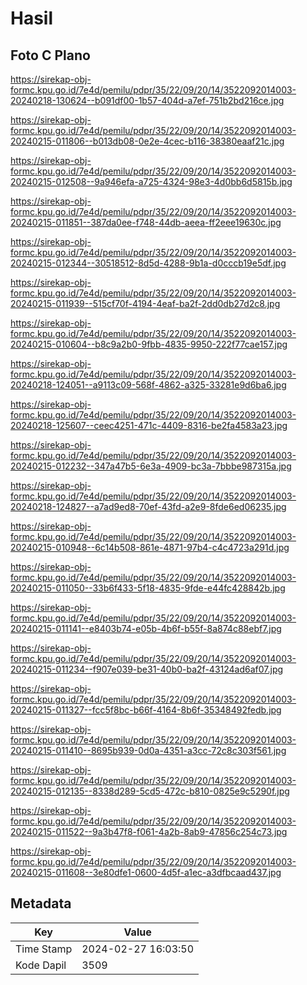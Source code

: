 # Hasil

## Foto C Plano

https://sirekap-obj-formc.kpu.go.id/7e4d/pemilu/pdpr/35/22/09/20/14/3522092014003-20240218-130624--b091df00-1b57-404d-a7ef-751b2bd216ce.jpg

https://sirekap-obj-formc.kpu.go.id/7e4d/pemilu/pdpr/35/22/09/20/14/3522092014003-20240215-011806--b013db08-0e2e-4cec-b116-38380eaaf21c.jpg

https://sirekap-obj-formc.kpu.go.id/7e4d/pemilu/pdpr/35/22/09/20/14/3522092014003-20240215-012508--9a946efa-a725-4324-98e3-4d0bb6d5815b.jpg

https://sirekap-obj-formc.kpu.go.id/7e4d/pemilu/pdpr/35/22/09/20/14/3522092014003-20240215-011851--387da0ee-f748-44db-aeea-ff2eee19630c.jpg

https://sirekap-obj-formc.kpu.go.id/7e4d/pemilu/pdpr/35/22/09/20/14/3522092014003-20240215-012344--30518512-8d5d-4288-9b1a-d0cccb19e5df.jpg

https://sirekap-obj-formc.kpu.go.id/7e4d/pemilu/pdpr/35/22/09/20/14/3522092014003-20240215-011939--515cf70f-4194-4eaf-ba2f-2dd0db27d2c8.jpg

https://sirekap-obj-formc.kpu.go.id/7e4d/pemilu/pdpr/35/22/09/20/14/3522092014003-20240215-010604--b8c9a2b0-9fbb-4835-9950-222f77cae157.jpg

https://sirekap-obj-formc.kpu.go.id/7e4d/pemilu/pdpr/35/22/09/20/14/3522092014003-20240218-124051--a9113c09-568f-4862-a325-33281e9d6ba6.jpg

https://sirekap-obj-formc.kpu.go.id/7e4d/pemilu/pdpr/35/22/09/20/14/3522092014003-20240218-125607--ceec4251-471c-4409-8316-be2fa4583a23.jpg

https://sirekap-obj-formc.kpu.go.id/7e4d/pemilu/pdpr/35/22/09/20/14/3522092014003-20240215-012232--347a47b5-6e3a-4909-bc3a-7bbbe987315a.jpg

https://sirekap-obj-formc.kpu.go.id/7e4d/pemilu/pdpr/35/22/09/20/14/3522092014003-20240218-124827--a7ad9ed8-70ef-43fd-a2e9-8fde6ed06235.jpg

https://sirekap-obj-formc.kpu.go.id/7e4d/pemilu/pdpr/35/22/09/20/14/3522092014003-20240215-010948--6c14b508-861e-4871-97b4-c4c4723a291d.jpg

https://sirekap-obj-formc.kpu.go.id/7e4d/pemilu/pdpr/35/22/09/20/14/3522092014003-20240215-011050--33b6f433-5f18-4835-9fde-e44fc428842b.jpg

https://sirekap-obj-formc.kpu.go.id/7e4d/pemilu/pdpr/35/22/09/20/14/3522092014003-20240215-011141--e8403b74-e05b-4b6f-b55f-8a874c88ebf7.jpg

https://sirekap-obj-formc.kpu.go.id/7e4d/pemilu/pdpr/35/22/09/20/14/3522092014003-20240215-011234--f907e039-be31-40b0-ba2f-43124ad6af07.jpg

https://sirekap-obj-formc.kpu.go.id/7e4d/pemilu/pdpr/35/22/09/20/14/3522092014003-20240215-011327--fcc5f8bc-b66f-4164-8b6f-35348492fedb.jpg

https://sirekap-obj-formc.kpu.go.id/7e4d/pemilu/pdpr/35/22/09/20/14/3522092014003-20240215-011410--8695b939-0d0a-4351-a3cc-72c8c303f561.jpg

https://sirekap-obj-formc.kpu.go.id/7e4d/pemilu/pdpr/35/22/09/20/14/3522092014003-20240215-012135--8338d289-5cd5-472c-b810-0825e9c5290f.jpg

https://sirekap-obj-formc.kpu.go.id/7e4d/pemilu/pdpr/35/22/09/20/14/3522092014003-20240215-011522--9a3b47f8-f061-4a2b-8ab9-47856c254c73.jpg

https://sirekap-obj-formc.kpu.go.id/7e4d/pemilu/pdpr/35/22/09/20/14/3522092014003-20240215-011608--3e80dfe1-0600-4d5f-a1ec-a3dfbcaad437.jpg


## Metadata

| Key        | Value               |
| ---------- | ------------------- |
| Time Stamp | 2024-02-27 16:03:50 |
| Kode Dapil | 3509                |



